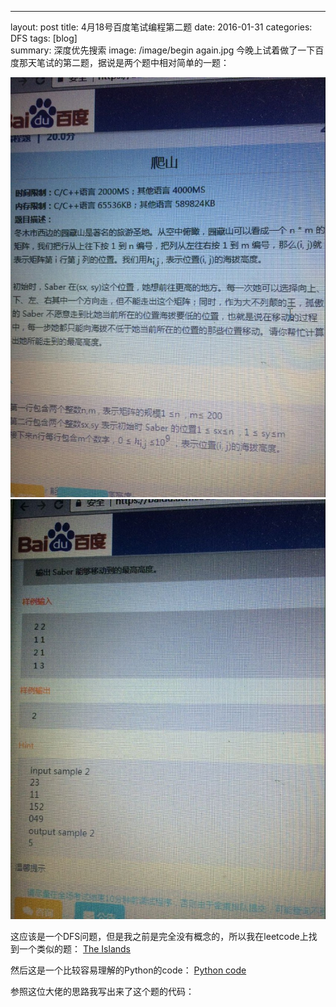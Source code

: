 ---
layout: post
title:  4月18号百度笔试编程第二题
date:   2016-01-31 
categories: DFS
tags: [blog]  
summary: 深度优先搜索
image: /image/begin again.jpg
今晚上试着做了一下百度那天笔试的第二题，据说是两个题中相对简单的一题：

![baidu18.jpg](/image/baidu18.jpg)
![baidu19.jpg](/image/baidu19.jpg)

这应该是一个DFS问题，但是我之前是完全没有概念的，所以我在leetcode上找到一个类似的题：
[The Islands](https://leetcode.com/problems/number-of-islands/description/)

然后这是一个比较容易理解的Python的code：
[Python code](https://leetcode.com/problems/number-of-islands/discuss/56340/Python-Simple-DFS-Solution)

参照这位大佬的思路我写出来了这个题的代码：


